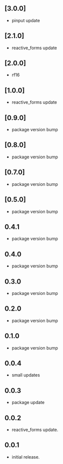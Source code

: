 ## [3.0.0]

- pinput update

## [2.1.0]

- reactive_forms update

## [2.0.0]

- rf16

## [1.0.0]

- reactive_forms update

## [0.9.0]

- package version bump

## [0.8.0]

- package version bump

## [0.7.0]

- package version bump

## [0.5.0]

- package version bump

## 0.4.1

- package version bump

## 0.4.0

- package version bump

## 0.3.0

- package version bump

## 0.2.0

- package version bump

## 0.1.0

- package version bump

## 0.0.4

- small updates

## 0.0.3

- package update

## 0.0.2

- reactive_forms update.

## 0.0.1

- initial release.
